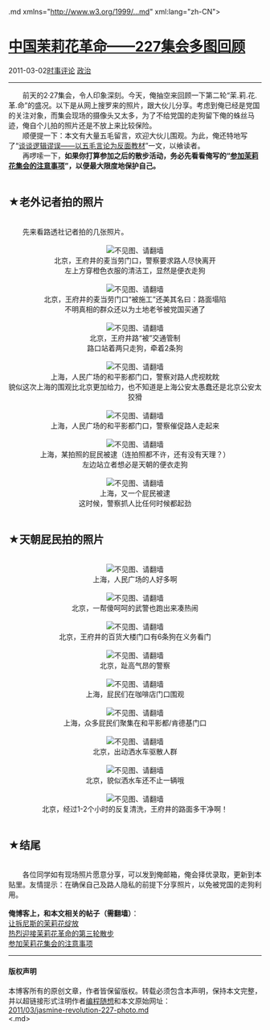 <!DOCTYPE.md>
.md xmlns="http://www.w3.org/1999/...md" xml:lang="zh-CN">
<head>
<meta http-equiv="Content-Type" content="text.md; charset=utf-8" />
<meta name="generator" content="Python script by program.think@gmail.com" />
<meta name="provider" content="program-think.blogspot.com" />
<link type="text/css" rel="stylesheet" href="../../css/program-think.css" />
<title>中国茉莉花革命——227集会多图回顾 - 编程随想的博客</title>
</head>
<body>
<div id="main" style="width:100%;">
<h1><a href="../../index.md" title="回到首页">中国茉莉花革命——227集会多图回顾</a></h1>
<div class="post-info"><span class="date-header">2011-03-02</span><a href="../../tags/E697B6E4BA8BE8AF84E8AEBA.md" class="tag">时事评论</a> <a href="../../tags/E694BFE6B2BB.md" class="tag">政治</a> </div>
<hr>
<div class="post">
&#12288;&#12288;前天的2·27集会，令人印象深刻。今天，俺抽空来回顾一下第二轮“茉.莉.花.革.命”的盛况。以下是从网上搜罗来的照片，跟大伙儿分享。考虑到俺已经是党国的关注对象，而集会现场的摄像头又太多，为了不给党国的走狗留下俺的蛛丝马迹，俺自个儿拍的照片还是不放上来比较保险。<br />&#12288;&#12288;顺便提一下：本文有大量五毛留言，欢迎大伙儿围观。为此，俺还特地写了“<a href="../../2011/03/logical-fallacies.md" target="_blank">谈谈逻辑谬误——以五毛言论为反面教材</a>”一文，以飨读者。<!--program-think--><br />&#12288;&#12288;再啰嗦一下，<b>如果你打算参加之后的散步活动，务必先看看俺写的“<a href="../../2011/03/jasmine-revolution-how-to.md">参加茉莉花集会的注意事项</a>”，以便最大限度地保护自己。</b><br /><br /><h2>★老外记者拍的照片</h2><br />&#12288;&#12288;先来看路透社记者拍的几张照片。<br /><br /><center><img src="../../images/2011/03/OgAAADlc5C16sD0Bj6H5y4jIhvZ_IlXFqQDJJj1RV9ZPNsk1pcDXvUbQIBcUv_dQRydHxlfjVVIs7yFlQQ0t7081kmUA15jOjET6c2TVzxp5reV--VQcrCQiFU3W" alt="不见图、请翻墙" /><br />北京，王府井的麦当劳门口，警察要求路人尽快离开<br />左上方穿橙色衣服的清洁工，显然是便衣走狗</center><br /><center><img src="../../images/2011/03/OgAAAI4sSAQQ_zSbJjYGyvUpeLogw1XH7hpP9mAQP2p-a5YRfw8kAtAG-DKXElLcBrTQsNocH5sbshV3ZaLIufu_qLAA15jOjJ0eZ3tG3oSTZNm1fOoNs61Hhh_C" alt="不见图、请翻墙" /><br />北京，王府井的麦当劳门口“被施工”还美其名曰：路面塌陷<br />不明真相的群众还以为土地老爷被党国买通了</center><br /><center><img src="../../images/2011/03/OAAAABt26SjAcvepDgo4GPn7PHTDozs3HwZ2sJ90EAcWF5jcJndWgqewFMZqmD3RHxfJgzzemCl9K-AckUbLeUg6xcsA15jOjAfq0dp-DKlSSBrL1pKul-p0Mq1v" alt="不见图、请翻墙" /><br />北京，王府井路“被”交通管制<br />路口站着两只走狗，牵着2条狗</center><br /><center><img src="../../images/2011/03/OAAAABHwEV7e2w4bbdhw7zoOmHW5duiKCSU5QP2OJ8ZYlXK0k3aXlmrDpqJ9MNhqc4ivdT7fbOTA-hHkNTbuhhjJPMIA15jOjJ-PdALwYll7CWAVMbhwQiAqb6Gm" alt="不见图、请翻墙" /><br />上海，人民广场的和平影都门口，警察对路人虎视眈眈<br />貌似这次上海的围观比北京更加给力，也不知道是上海公安太愚蠢还是北京公安太狡猾</center><br /><center><img src="../../images/2011/03/OAAAADMf6EHqcP96ZG0LzwBQMdwN8SnIKSgS6VJWZA_4rdh_2UJ3m0OCnB4cSShr9uQO61CFVPz6C9G4i6B7CgRff3oA15jOjLpnRvNew1y-1ZrTN8oG3ZZZQzOx" alt="不见图、请翻墙" /><br />上海，人民广场的和平影都门口，警察催促路人走起来</center><br /><center><img src="../../images/2011/03/OAAAAFR1XgZnG_8m0RjK75W95A5xse4UQu95fHipvjWxpDqy-jVuOJFOG9ikXdYaaN0E8ZE52ynPzxTxuCLqYMNSerYA15jOjJkeNUIWZd0qRgX8aCO_aseraUMA" alt="不见图、请翻墙" /><br />上海，某拍照的屁民被逮（连拍照都不许，还有没有天理？）<br />左边站立者想必是天朝的便衣走狗</center><br /><center><img src="../../images/2011/03/OAAAAF1Zf5K43hyYroERhveKJbSZpPYQhInwzGlr5u12pa5Nwe6gvNlKnk1LBn_V7suXiWA4EuTh4kGdvEfXC7--h8MA15jOjNAVyKI6Rk8L6xJudQRWPCZMKq-g" alt="不见图、请翻墙" /><br />上海，又一个屁民被逮<br />这时候，警察抓人比任何时候都起劲</center><br /><h2>★天朝屁民拍的照片</h2><br /><center><img src="../../images/2011/03/OAAAAEBu-KK6FPmNUsVf-JfLplZCiCmIU28gpFIDHXW9HaANlE5m-0c2iUx6Z1a_dlBiEo4kqlN0OI_EyEkqjtyEKCUA15jOjPXuEdCWe5ztl0PQZRKdk0uuV6Ov"  alt="不见图、请翻墙" /><br />上海，人民广场的人好多啊</center><br /><center><img src="../../images/2011/03/OAAAAMXK3GlR8PI4ex4NOeUmx3wvTcfrZ5NcqN396HnGfWkfl5mpG9-_XUvlv1KitinEYro-PpbHeqxJ2mx8wt5Fb0QA15jOjKVg6UBwx48DIiEFJjZeo90WDvfk" alt="不见图、请翻墙" /><br />北京，一帮傻呵呵的武警也跑出来凑热闹</center><br /><center><img src="../../images/2011/03/OAAAAJ9FOwgkbzkR9ycQRh2tjFhx57vOy9vlk9BjT_jDlWI9IxnWgHJtGJqdyDyraJmiRep3PqezcvhF8Q4ccejWxioA15jOjK85WD00LVgMo_c6KCNSJXf10TN2" alt="不见图、请翻墙" /><br />北京，王府井的百货大楼门口有6条狗在义务看门</center><br /><center><img src="../../images/2011/03/OAAAAO17eYpns27sqnATbfvVK_oKAnO7VgtvFbpi7vOcAnJbzOyPiIua21O1j7RHzMcEEYxECwMZ9i4zpzE6vsRv564A15jOjD1veyfNpwlQjyJEjbYS4YGUmj_k" alt="不见图、请翻墙" /><br />北京，趾高气昂的警察</center><br /><center><img src="../../images/2011/03/OgAAAFJsLISRvNxhv1idQEs_0BZ5E0aeWLY7xSCur5ja-Kdm8VRT0mYgApvrbw1lyJI_kK0ixBMmw2u6jAKXLCQ56c0A15jOjH-peW1zUMYHgzizNvmJTrjVMp5B" alt="不见图、请翻墙" /><br />上海，屁民们在咖啡店门口围观</center><br /><center><img src="../../images/2011/03/OgAAACgGr-7DJjlFRb99Cf_GwZ9x4XySHiue4Wc47F5HWwTX5eklvm4v0Uez1sajuolxDyd6ZK4Zmq1pzpTVxyRNTCQA15jOjOSfAP30akUkwCCl8e22eEEaSGAB" alt="不见图、请翻墙" /><br />上海，众多屁民们聚集在和平影都/肯德基门口</center><br /><center><img src="../../images/2011/03/OAAAAA1BrAbIiXdViaO_EAtccwwS8QUaIyOgexGzOXdqgZdrALdLG4Et4YVQJ3Cu1CZFK3HgX0wCvUFvgd01yTOWgU0A15jOjCGnzmrsjW1stEFppEW38T2QjjcZ" alt="不见图、请翻墙" /><br />北京，出动洒水车驱散人群</center><br /><center><img src="../../images/2011/03/OAAAAMT52p1iqH6tIhzfYbVO5dn661SZ7o-G-FHfz2ef9fspl4v1lVvr6McA_nJBBsPaIpFGicOQy-K4X2xG-g9TKWMA15jOjFIuUsNkW-aADCbBL1P-6y8nTBPM" alt="不见图、请翻墙" /><br />北京，貌似洒水车还不止一辆哦</center><br /><center><img src="../../images/2011/03/OAAAAIPT4le3qCIbP-6KGzlz-hwC1YsGeMiF8NuZ8hyoCOch2HBZ-sY9MUR-B8MMKRfkEnjqNlU4HH6V9ye3QcmFY_EA15jOjCE06Hsu59XQdLESuXM93bfuB9XH" alt="不见图、请翻墙" /><br />北京，经过1-2个小时的反复清洗，王府井的路面多干净啊！</center><br /><h2>★结尾</h2><br />&#12288;&#12288;各位同学如有现场照片愿意分享，可以发到俺邮箱，俺会择优录取，更新到本贴里。友情提示：在确保自己及路人隐私的前提下分享照片，以免被党国的走狗利用。<br /><br /><b>俺博客上，和本文相关的帖子（需翻墙）</b>：<br /><a href="../../2011/02/jasmine-revolution-227-notice.md">让拆尼斯的茉莉花绽放</a><br /><a href="../../2011/03/jasmine-revolution-306-notice.md">热烈迎接茉莉花革命的第三轮散步</a><br /><a href="../../2011/03/jasmine-revolution-how-to.md">参加茉莉花集会的注意事项</a><div class="blogger-post-footer">
</div>
<hr>
<div class="copyright">
<h4>版权声明</h4>
本博客所有的原创文章，作者皆保留版权。转载必须包含本声明，保持本文完整，并以超链接形式注明作者<a href="mailto:program.think@gmail.com">编程随想</a>和本文原始网址：<br>
<a href="2011/03/jasmine-revolution-227-photo.md">2011/03/jasmine-revolution-227-photo.md</a>
</div>
</div>
</body>
<.md>
